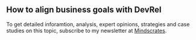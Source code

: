 ## How to align business goals with DevRel

To get detailed inforamtion, analysis, expert opinions, strategies and case studies on this topic, subscribe to my newsletter at [Mindscrates](https://codingnninja.substack.com).